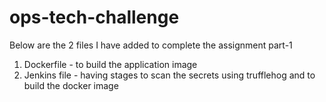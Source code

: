 # ops-tech-challenge

Below are the 2 files I have added to complete the assignment part-1

1. Dockerfile - to build the application image
2. Jenkins file - having stages to scan the secrets using trufflehog and to build the docker image